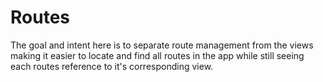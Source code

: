 # Routes

The goal and intent here is to separate route management from the views making it easier to locate and find all routes in the app while still seeing each routes reference to it's corresponding view.
